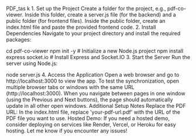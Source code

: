    P D F _ t a s  k
 1. Set up the Project
Create a folder for the project, e.g., pdf-co-viewer.
Inside this folder, create a server.js file (for the backend) and a public folder (for frontend files).
Inside the public folder, create an index.html file and paste the provided frontend code.
2. Install Dependencies
Navigate to your project directory and install the required packages:

cd pdf-co-viewer
npm init -y           # Initialize a new Node.js project
npm install express socket.io  # Install Express and Socket.IO
3. Start the Server
Run the server using Node.js:

node server.js
4. Access the Application
Open a web browser and go to http://localhost:3000 to view the app.
To test the synchronization, open multiple browser tabs or windows with the same URL (http://localhost:3000).
When you navigate between pages in one window (using the Previous and Next buttons), the page should automatically update in all other open windows.
Additional Setup Notes
Replace the PDF URL: In the index.html file, replace 'your-pdf-url.pdf' with the URL of the PDF file you want to use.
Hosted Demo: If you need a hosted demo, consider deploying on services like Render, Vercel, or Heroku for easy hosting.
Let me know if you encounter any issues!







 
